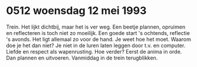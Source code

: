 # 0512 woensdag 12 mei 1993
Trein. Het lijkt dichtbij, maar het is ver weg. Een beetje plannen, opruimen en reflecteren is toch niet zo moeilijk. Een goede start 's ochtends, reflectie 's avonds. Het ligt allemaal zo voor de hand. Je weet hoe het moet. Waarom doe je het dan niet? Je niet in de luren laten leggen door t.v. en computer. Liefde en respect als wapenrusting. Hoe verder? Eerst de anima in orde. Dan plannen en uitvoeren. Vanmiddag in de trein terugblikken. 